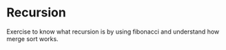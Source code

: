 # Recursion

Exercise to know what recursion is by using fibonacci and understand how merge sort works.
